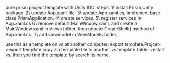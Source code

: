 ﻿pure prism project template with Unity IOC.
steps:
1\ install Prism.Unity package.
2\ update App.xaml file.
3\ update App.xaml.cs, implement base class PrismApplication.
4\ create services.
5\ register services in App.xaml.cs
6\ remove default MainWindow.xaml, and create a MainWindow.xaml in Views folder. then udpate CreateShell() method of App.xaml.cs.
7\ add viewmodel in ViewModels folder.

use this as a template on vs at another computer:
export template.Projcet->export template
copy zip template file to another vs template folder.
restart vs, then you find the template by search its name.
